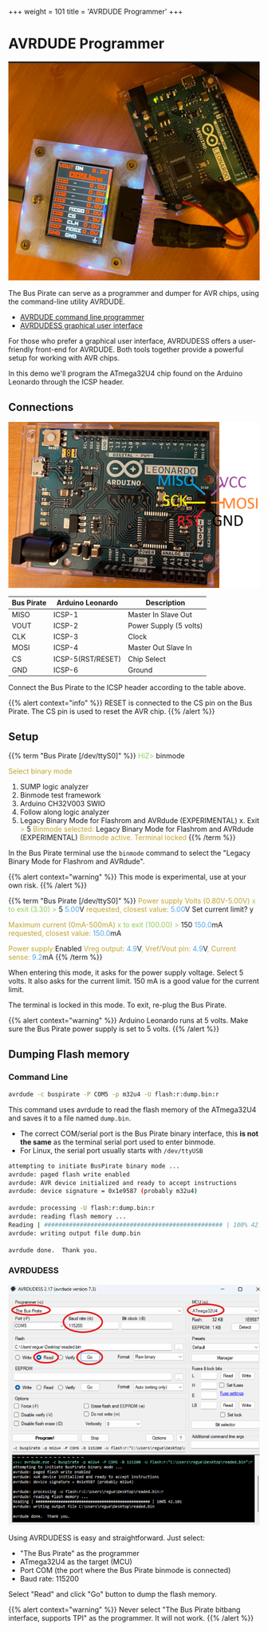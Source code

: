 +++
weight = 101
title = 'AVRDUDE Programmer'
+++


# AVRDUDE Programmer

![](./img/leonardo-icsp-bp-connected.png)

The Bus Pirate can serve as a programmer and dumper for AVR chips, using the command-line utility AVRDUDE. 

- [AVRDUDE command line programmer](https://github.com/avrdudes/avrdude)
- [AVRDUDESS graphical user interface](https://github.com/ZakKemble/AVRDUDESS)

For those who prefer a graphical user interface, AVRDUDESS offers a user-friendly front-end for AVRDUDE. Both tools together provide a powerful setup for working with AVR chips.

In this demo we'll program the ATmega32U4 chip found on the Arduino Leonardo through the ICSP header. 


## Connections

![](./img/leonardo-icsp-pinout.png)

|Bus Pirate|Arduino Leonardo|Description|
|-|-|-|
|MISO|ICSP-1|Master In Slave Out|
|VOUT|ICSP-2|Power Supply (5 volts)|
|CLK|ICSP-3|Clock|
|MOSI|ICSP-4|Master Out Slave In|
|CS|ICSP-5(RST/RESET)|Chip Select|
|GND|ICSP-6|Ground|

Connect the Bus Pirate to the ICSP header according to the table above.

{{% alert context="info" %}}
RESET is connected to the CS pin on the Bus Pirate. The CS pin is used to reset the AVR chip.
{{% /alert %}}

## Setup
{{% term "Bus Pirate [/dev/ttyS0]" %}}
<span style="color:#96cb59">HiZ></span> binmode

<span style="color:#bfa530">Select binary mode</span>
 1. SUMP logic analyzer
 2. Binmode test framework
 3. Arduino CH32V003 SWIO
 4. Follow along logic analyzer
 5. Legacy Binary Mode for Flashrom and AVRdude (EXPERIMENTAL)
 x. Exit
<span style="color:#96cb59"> ></span> 5
<span style="color:#bfa530">Binmode selected: </span>
 Legacy Binary Mode for Flashrom and AVRdude (EXPERIMENTAL)
<span style="color:#bfa530">Binmode active. Terminal locked</span>
{{% /term %}}

In the Bus Pirate terminal use the ```binmode``` command to select the "Legacy Binary Mode for Flashrom and AVRdude".

{{% alert context="warning" %}} 
This mode is experimental, use at your own risk.
{{% /alert %}}

{{% term "Bus Pirate [/dev/ttyS0]" %}}
<span style="color:#bfa530">Power supply
Volts (0.80V-5.00V)</span>
<span style="color:#96cb59">x to exit (3.30) ></span> 5
<span style="color:#53a6e6">5.00</span>V<span style="color:#bfa530"> requested, closest value: <span style="color:#53a6e6">5.00</span></span>V
Set current limit?
y

<span style="color:#bfa530">Maximum current (0mA-500mA)</span>
<span style="color:#96cb59">x to exit (100.00) ></span> 150
<span style="color:#53a6e6">150.0</span>mA<span style="color:#bfa530"> requested, closest value: <span style="color:#53a6e6">150.0</span></span>mA

<span style="color:#bfa530">Power supply:</span>Enabled
<span style="color:#bfa530">
Vreg output: <span style="color:#53a6e6">4.9</span></span>V<span style="color:#bfa530">, Vref/Vout pin: <span style="color:#53a6e6">4.9</span></span>V<span style="color:#bfa530">, Current sense: <span style="color:#53a6e6">9.2</span></span>mA<span style="color:#bfa530">
</span>
{{% /term %}}

When entering this mode, it asks for the power supply voltage. Select 5 volts. It also asks for the current limit. 150 mA is a good value for the current limit.

The terminal is locked in this mode. To exit, re-plug the Bus Pirate.

{{% alert context="warning" %}} 
Arduino Leonardo runs at 5 volts. Make sure the Bus Pirate power supply is set to 5 volts.
{{% /alert %}}

## Dumping Flash memory

### Command Line

```bash
avrdude -c buspirate -P COM5 -p m32u4 -U flash:r:dump.bin:r
```
This command uses avrdude to read the flash memory of the ATmega32U4 and saves it to a file named `dump.bin`.

- The correct COM/serial port is the Bus Pirate binary interface, this **is not the same** as the terminal serial port used to enter binmode.
- For Linux, the serial port usually starts with `/dev/ttyUSB`

```bash
attempting to initiate BusPirate binary mode ...
avrdude: paged flash write enabled
avrdude: AVR device initialized and ready to accept instructions
avrdude: device signature = 0x1e9587 (probably m32u4)

avrdude: processing -U flash:r:dump.bin:r
avrdude: reading flash memory ...
Reading | ################################################## | 100% 42.14 s
avrdude: writing output file dump.bin

avrdude done.  Thank you.
```
### AVRDUDESS

![](./img/avrdudess.png)

Using AVRDUDESS is easy and straightforward. Just select:

- "The Bus Pirate" as the programmer
- ATmega32U4 as the target (MCU)
- Port COM (the port where the Bus Pirate binmode is connected)
- Baud rate: 115200

Select "Read" and click "Go" button to dump the flash memory.

{{% alert context="warning" %}} 
Never select "The Bus Pirate bitbang interface, supports TPI" as the programmer. It will not work.
{{% /alert %}}





